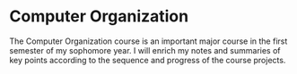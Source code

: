 # Computer Organization

The Computer Organization course is an important major course in the first semester of my sophomore year. 
I will enrich my notes and summaries of key points according to the sequence and progress of the course projects.